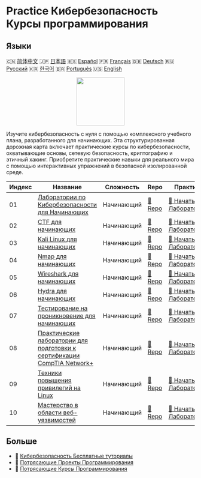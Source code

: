 # Practice Кибербезопасность Курсы программирования

## Языки

🇨🇳 [简体中文](README_zh.md) 🇯🇵 [日本語](README_ja.md) 🇪🇸 [Español](README_es.md) 🇫🇷 [Français](README_fr.md) 🇩🇪 [Deutsch](README_de.md) 🇷🇺 [Русский](README_ru.md) 🇰🇷 [한국어](README_ko.md) 🇧🇷 [Português](README_pt.md) 🇺🇸 [English](README.md) 

<div align="center">
<img width="128px" src="https://file.labex.io/path/Xke24vJbuOBk.png">
</div>

Изучите кибербезопасность с нуля с помощью комплексного учебного плана, разработанного для начинающих. Эта структурированная дорожная карта включает практические курсы по кибербезопасности, охватывающие основы, сетевую безопасность, криптографию и этичный хакинг. Приобретите практические навыки для реального мира с помощью интерактивных упражнений в безопасной изолированной среде.

|   Индекс | Название                                                                                                                                  | Сложность   | Repo                                                                              | Практика                                                                                      |
|----------|-------------------------------------------------------------------------------------------------------------------------------------------|-------------|-----------------------------------------------------------------------------------|-----------------------------------------------------------------------------------------------|
|       01 | [Лаборатории по Кибербезопасности для Начинающих](https://labex.io/ru/courses/cybersecurity-labs-for-beginners)                           | Начинающий  | [🔗 Repo](https://github.com/labex-labs/cybersecurity-labs-for-beginners)         | [🚀 Начать Лабораторию](https://labex.io/ru/courses/cybersecurity-labs-for-beginners)         |
|       02 | [CTF для начинающих](https://labex.io/ru/courses/ctf-for-beginners)                                                                       | Начинающий  | [🔗 Repo](https://github.com/labex-labs/ctf-for-beginners)                        | [🚀 Начать Лабораторию](https://labex.io/ru/courses/ctf-for-beginners)                        |
|       03 | [Kali Linux для начинающих](https://labex.io/ru/courses/kali-linux-for-beginners)                                                         | Начинающий  | [🔗 Repo](https://github.com/labex-labs/kali-linux-for-beginners)                 | [🚀 Начать Лабораторию](https://labex.io/ru/courses/kali-linux-for-beginners)                 |
|       04 | [Nmap для начинающих](https://labex.io/ru/courses/nmap-for-beginners)                                                                     | Начинающий  | [🔗 Repo](https://github.com/labex-labs/nmap-for-beginners)                       | [🚀 Начать Лабораторию](https://labex.io/ru/courses/nmap-for-beginners)                       |
|       05 | [Wireshark для начинающих](https://labex.io/ru/courses/wireshark-for-beginners)                                                           | Начинающий  | [🔗 Repo](https://github.com/labex-labs/wireshark-for-beginners)                  | [🚀 Начать Лабораторию](https://labex.io/ru/courses/wireshark-for-beginners)                  |
|       06 | [Hydra для начинающих](https://labex.io/ru/courses/hydra-for-beginners)                                                                   | Начинающий  | [🔗 Repo](https://github.com/labex-labs/hydra-for-beginners)                      | [🚀 Начать Лабораторию](https://labex.io/ru/courses/hydra-for-beginners)                      |
|       07 | [Тестирование на проникновение для начинающих](https://labex.io/ru/courses/penetration-testing-for-beginners)                             | Начинающий  | [🔗 Repo](https://github.com/labex-labs/penetration-testing-for-beginners)        | [🚀 Начать Лабораторию](https://labex.io/ru/courses/penetration-testing-for-beginners)        |
|       08 | [Практические лаборатории для подготовки к сертификации CompTIA Network+](https://labex.io/ru/courses/comptia-network-plus-training-labs) | Начинающий  | [🔗 Repo](https://github.com/labex-labs/comptia-network-plus-training-labs)       | [🚀 Начать Лабораторию](https://labex.io/ru/courses/comptia-network-plus-training-labs)       |
|       09 | [Техники повышения привилегий на Linux](https://labex.io/ru/courses/privilege-escalation-techniques-on-linux)                             | Начинающий  | [🔗 Repo](https://github.com/labex-labs/privilege-escalation-techniques-on-linux) | [🚀 Начать Лабораторию](https://labex.io/ru/courses/privilege-escalation-techniques-on-linux) |
|       10 | [Мастерство в области веб-уязвимостей](https://labex.io/ru/courses/web-vulnerability-mastery)                                             | Начинающий  | [🔗 Repo](https://github.com/labex-labs/web-vulnerability-mastery)                | [🚀 Начать Лабораторию](https://labex.io/ru/courses/web-vulnerability-mastery)                |

## Больше

- 🔗 [Кибербезопасность Бесплатные туториалы](https://github.com/labex-labs/cybersecurity-free-tutorials)
- 🔗 [Потрясающие Проекты Программирования](https://github.com/labex-labs/awesome-programming-projects)
- 🔗 [Потрясающие Курсы Программирования](https://github.com/labex-labs/awesome-programming-courses)

